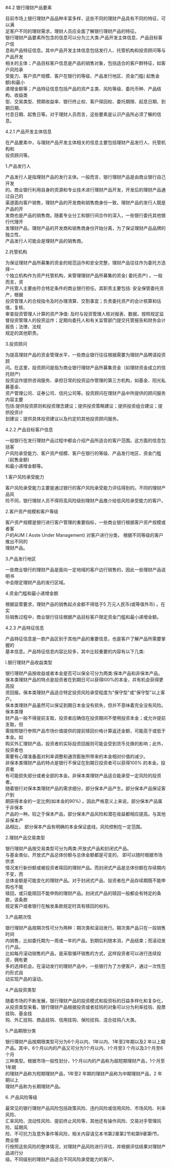 #4.2 银行理财产品要素 
<p>目前市场上银行理财产品品种丰富多样，这些不同的理财产品具有不同的特征，可以满 <br />
      足客户不同的理财需求，理财人员应全面了解银行理财产品的特征。 <br />
银行理财产品要素所包含的信息可以分为三大类:产品开发主体信息、产品目标客户信 <br />
息和产品特征信息。其中产品开发主体信息包括发行人、托管机构和投资顾问等与产品开发 <br />
相关的主体；产品目标客户信息是产品的销售对象，包括适合的客户群特征，如客户风险承 <br />
受能力、客户资产规模、客户在银行的等级、产品发行地区、资金门槛( 起售金额)和最小 <br />
递增金额等；产品特征信息包括产品的资产主类、风险等级、委托币种、产品结构、收益类 <br />
型、交易类型、预期收益率、银行终止权、客户赎回权、委托期限、起息日期、到期日期、 <br />
付息日期、起售日等。对于理财人员而言，这些要素是认识产品所必须了解的信息。</p>
    <p>4.2.1 产品开发主体信息 </p>
    <p>在产品要素中，与理财产品开发主体相关的信息主要包括理财产品发行人、托管机构和 <br />
    投资顾问等。</p>
    <p>1.产品发行人 </p>
    <p>产品发行人是指理财产品的发行主体。一般而言，银行理财产品是由商业银行自己开发 <br />
      的。商业银行利用自身的资源和专业技术进行理财产品开发，开发后的理财产品通过自己的 <br />
      渠道面向客户销售，理财产品的开发商和销售商身份一致，理财产品的发行人既是产品的开 <br />
      发商也是产品的销售商。随着专业分工和银行间合作的深入，一些银行委托其他银行代理开 <br />
      发理财产品，理财产品的开发商和销售商身份开始分离，为了保证理财产品品牌的独立性， <br />
    产品发行人可能会是理财产品的销售商。</p>
    <p>2.托管机构 </p>
    <p>为保证理财产品所募集的资金的规范运作和安全完整，理财产品往往作为委托方选择一 <br />
      个独立机构作为资产托管机构，来管理理财产品所募集的资金( 委托资产) 。一般而言，资 <br />
      产托管人主要由符合特定条件的商业银行担任。其职责主要包括: 安全保管委托资产，根据 <br />
      投资管理人的合规指令及时办理清算、交割事宜；负责委托资产的会计核算和估值，复核、 <br />
    审查投资管理人计算的资产净值: 及时与投资管理人核对报表、数据，按照规定监督投资管理人的投资运作；定期向委托人和有关监管部门提交托管报告和财务会计报告；法律、法规 <br />
    规定的其他职责。</p>
    <p>3.投资顾问</p>
    <p>为提高理财产品的资金管理水平，一些商业银行往往根据需要为理财产品聘请投资顾 <br />
      问。在这里，投资顾问是指为商业银行理财产品所募集资金（如理财资金成立的信托财产) <br />
      投资运作提供咨询服务、承担日常的投资运作管理的第三方机构，如基金、阳光私募基金、 <br />
      资产管理公司、证券公司、信托公司等。投资顾问在理财产品中所提供的顾问服务内容主要 <br />
      包括:提供投资原则和投资理念建议；提供投资策略建议；提供投资组合建议；提供投资计 <br />
    划建议；提供具体投资建议以及约定的其他投资顾问服务。</p>
    <p>4.2.2 产品目标客户信息</p>
    <p>一般银行在发行理财产品过程中都会介绍产品所适合的客户范围。这方面的信息包括客 <br />
      户风险承受能力、客户资产规模、客户在银行的等级、产品发行地区、资金门槛（起售金额) <br />
    和最小递增金额等。 </p>
    <p>1.客户风险承受能力 </p>
    <p> 客户风险承受能力主要是通过银行的客户风险承受能力评估得到的。不同的理财产品风 <br />
    险不同，银行理财人员不得将高风险级别理财产品推介给低风险承受能力的客户。</p>
    <p>2.客户资产规模和客户等级</p>
    <p>客户资产规模是银行进行客户管理的重要指标，一些商业银行根据客户资产规模或者客 <br />
      户的AUM ( Asste Under Management) 对客户进行分类， 根据不同等级的客户推出不同的 <br />
    理财产品。</p>
    <p>3.产品发行地区 </p>
    <p>一些商业银行的理财产品是面向一定地域的客户边行销售的，因此一些理财产品说明书 <br />
    中会限定理财产品的发行区域。</p>
    <p>4.资金门槛和最小递增金额 </p>
    <p>根据监管要求，理财产品的销售起点金额不得低于5 万元人民币(或等值外币) 。在实 <br />
    际销售过程中，商业银行往往根据产品目标客户限定资金门槛和最小递增金额。</p>
    <p>4.2.3 产品特征信息 </p>
    <p>产品特征信息是一款产品区别于其他产品的重要信息，也是客户了解产品所需要掌握的 <br />
    基本信息。产品特征信息内容比较多，其中比较重要的内容有以下几类: </p>
    <p>l.银行理财产品收益类型 </p>
    <p>银行理财产品按收益或者本金是否可以保全可分为两类:保本产品和非保本产品。 <br />
保本类理财产品的特点是投资者在到期日可以获得l00%的本金，并有机会获得更高投 <br />
资回报。保本类理财产品适合特定投资风险承受程度为&quot;保守型&quot;或&quot;保守型&quot;以上客户。 <br />
保本类理财产品虽然可以保证到期日本金没有损失，但并不意味着完全没有风险。保本类理 <br />
财产品一般不得提前支取，投资者应确信在投资期间不使用投资本金；或允许提前支取，但 <br />
需按照银行参照产品市场价值提供的提前赎回价格计算返还金额，可能高于或低于本金。如 <br />
购买外汇理财产品，投资者的实际投资回报则可能会受到货币兑换的影响；此外，投资者也 <br />
需要有心理准备面对利率调整和通货膨胀所带来的本金相对价值的减少。 <br />
非保本类理财产品的特点是银行不保证在到期日投资者可以获得100% 的本金。投资者 <br />
有可能损失部分或者全部的本金。非保本类理财产品适合能承受一定风险的投资者。 <br />
随着银行对保本类理财产品的需求细分，部分保本产品产生。部分保本产品保证客户到 <br />
期获得本金的一定比例(如本金的90%) 。因此严格意义上来说，部分保本产品属于非保本 <br />
产品的一种。较之于保本产品，部分保本产品风险和潜在收益都相应提高。与其他非保本产 <br />
品相比， 部分保本产品有明确的本金保证底线，风险控制在一定范围。</p>
    <p>2.理财产品交易类型 </p>
    <p>银行理财产品按交易类型可分为两类:开放式产品和封闭式产品。 <br />
与基金类似，开放式产品总体份额与总体金额都是可变的， 即可以随时根据市场供求 <br />
情况发行新份额或被投资者赎回的理财产品。而封闭式产品是总体份额在存续期内不变，而 <br />
总体金额是可能变化的理财产品。对于封闭式产品、投资者在产品存续期既不能申购也不能 <br />
赎回，或只能赎回不能申购的理财产品。封闭式产品的赎回一般都会有特定的条款，该条款 <br />
规定客户或者银行在触发条款规定时具有赎回的权利。</p>
    <p>3.产品期次性</p>
    <p>银行理财产品按期次性可分为两种：期次类和滚动发行。期次类产品只在一段销售时间 <br />
      内销售，比如委托期为一周或一年的产品，到期后利随本消，产品结束；而滚动发行产品， <br />
      比如每月滚动销售的产品，是采取循环销售的方式，这样投资者可以进行连续投资，拥有更 <br />
      多的选择机会。在滚动发行的理财产品中，一些银行为了方便客户，通过一次性签约形式自 <br />
    动实现产品的滚动。</p>
    <p>4.产品投资类型 </p>
    <p>随着市场的不断发展，银行理财产品的投资模式和投资标的日益多样化和复杂化，从投资类型来看，银行理财产品根据投资或者挂钩的对象可以分为利率挂钩、股票挂钩、基金挂 <br />
    钩、外汇挂钩、商品挂钩、信用挂钩、保险挂钩、混合挂钩八大类。</p>
    <p>5.产品期限分类</p>
    <p> 银行理财产品按期限类型可分为6个月以内、1年以内、1年至2年期以及2 年以上期 <br />
      产品。其中，6个月以内的产品又可分为1个月以内、l个月至3 个月以及3个月至6个月 <br />
      三种类型。根据市场一般性划分，1个月以内的产品称为超短期理财产品，1个月至1年期 <br />
      的理财产品称为短期理财产品，1年至2 年期的理财产品称为中期理财产品，2 年期以上 <br />
    理财产品称为长期理财产品。</p>
    <p>6. 产品风险等级 </p>
    <p>最常见的银行理财产品风险包括政策风险、违约风险或信用风险、市场风险、利率风险、 <br />
      汇率风险、流动性风险、提前终止风险等，其他还有操作风险、交易对手管理风险、延期风 <br />
      险、不可抗力及意外事件等风险，相关内容请见本书第2章第2节和第9章第l节。商业银 <br />
      行按照这些风险的整体情况，对理财产品风险进行评估，并根据评估结果对理财产品进行分 <br />
    级。不同级别的理财产品适合不同风险承受能力的客户。</p>
    <p>&nbsp;</p>